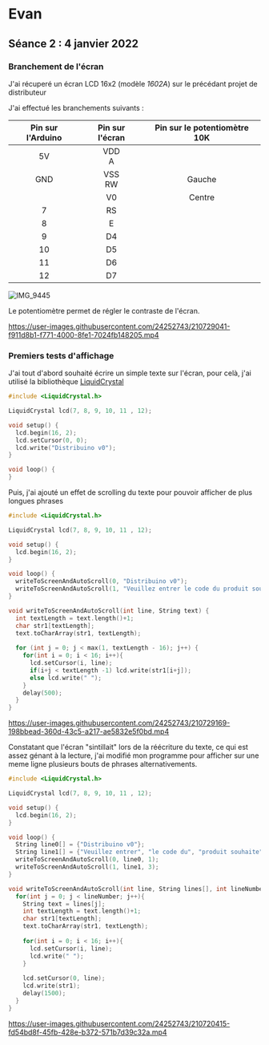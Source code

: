 # Evan

## Séance 2 : 4 janvier 2022

### Branchement de l'écran

J'ai récuperé un écran LCD 16x2 (modèle *1602A*) sur le précédant projet de distributeur

J'ai effectué les branchements suivants :

| Pin sur l'Arduino | Pin sur l'écran | Pin sur le potentiomètre 10K |
|:-----------------:|:---------------:|:----------------------------:|
|         5V        |     VDD<br>A    |                              |
|        GND        |    VSS<br>RW    |            Gauche            |
|                   |        V0       |            Centre            |
|         7         |        RS       |                              |
|         8         |        E        |                              |
|         9         |        D4       |                              |
|         10        |        D5       |                              |
|         11        |        D6       |                              |
|         12        |        D7       |                              |

![IMG_9445](https://user-images.githubusercontent.com/24252743/210718463-cb0f7cc4-8dc7-4cb1-b210-fed97feccb25.jpeg)

Le potentiomètre permet de régler le contraste de l'écran.

https://user-images.githubusercontent.com/24252743/210729041-f911d8b1-f771-4000-8fe1-7024fb148205.mp4


### Premiers tests d'affichage

J'ai tout d'abord souhaité écrire un simple texte sur l'écran, pour celà, j'ai utilisé la bibliothèque [LiquidCrystal](https://www.arduino.cc/reference/en/libraries/liquidcrystal/)

```cpp
#include <LiquidCrystal.h>

LiquidCrystal lcd(7, 8, 9, 10, 11 , 12);

void setup() {
  lcd.begin(16, 2);
  lcd.setCursor(0, 0);
  lcd.write("Distribuino v0");
}

void loop() {
}
```

Puis, j'ai ajouté un effet de scrolling du texte pour pouvoir afficher de plus longues phrases

```cpp
#include <LiquidCrystal.h>

LiquidCrystal lcd(7, 8, 9, 10, 11 , 12);

void setup() {
  lcd.begin(16, 2);
}

void loop() {
  writeToScreenAndAutoScroll(0, "Distribuino v0");
  writeToScreenAndAutoScroll(1, "Veuillez entrer le code du produit souhaite");
}

void writeToScreenAndAutoScroll(int line, String text) {
  int textLength = text.length()+1;
  char str1[textLength];
  text.toCharArray(str1, textLength);
  
  for (int j = 0; j < max(1, textLength - 16); j++) {
    for(int i = 0; i < 16; i++){
      lcd.setCursor(i, line);
      if(i+j < textLength -1) lcd.write(str1[i+j]);
      else lcd.write(" ");
    }
    delay(500);
  }
}
```

https://user-images.githubusercontent.com/24252743/210729169-198bbead-360d-43c5-a217-ae5832e5f0bd.mp4


Constatant que l'écran "sintillait" lors de la réécriture du texte, ce qui est assez génant à la lecture, j'ai modifié mon programme pour afficher sur une meme ligne plusieurs bouts de phrases alternativements.

```cpp
#include <LiquidCrystal.h>

LiquidCrystal lcd(7, 8, 9, 10, 11 , 12);

void setup() {
  lcd.begin(16, 2);
}

void loop() {
  String line0[] = {"Distribuino v0"};
  String line1[] = {"Veuillez entrer", "le code du", "produit souhaite"};
  writeToScreenAndAutoScroll(0, line0, 1);
  writeToScreenAndAutoScroll(1, line1, 3);
}

void writeToScreenAndAutoScroll(int line, String lines[], int lineNumber) {
  for(int j = 0; j < lineNumber; j++){
    String text = lines[j];
    int textLength = text.length()+1;
    char str1[textLength];
    text.toCharArray(str1, textLength);
  
    for(int i = 0; i < 16; i++){
      lcd.setCursor(i, line);
      lcd.write(" ");
    }
    
    lcd.setCursor(0, line);
    lcd.write(str1);
    delay(1500);
  }
}
```

https://user-images.githubusercontent.com/24252743/210720415-fd54bd8f-45fb-428e-b372-571b7d39c32a.mp4
